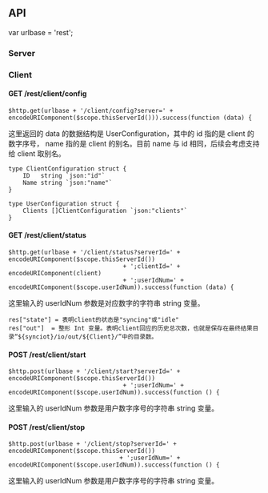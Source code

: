 ## API

var urlbase = 'rest';

### Server

### Client

#### GET /rest/client/config

    $http.get(urlbase + '/client/config?server=' + encodeURIComponent($scope.thisServerId())).success(function (data) {

这里返回的 data 的数据结构是 UserConfiguration，其中的 id 指的是 client 的数字序号， name 指的是 client 的别名。目前 name 与 id 相同，后续会考虑支持给 client 取别名。

    type ClientConfiguration struct {
        ID   string `json:"id"`
        Name string `json:"name"`
    }

    type UserConfiguration struct {
        Clients []ClientConfiguration `json:"clients"`
    }

#### GET /rest/client/status

    $http.get(urlbase + '/client/status?serverId=' + encodeURIComponent($scope.thisServerId())
                                    + ';clientId=' + encodeURIComponent(client)
                                    + ';userIdNum=' + encodeURIComponent($scope.userIdNum)).success(function (data) {

这里输入的 userIdNum 参数是对应数字的字符串 string 变量。

    res["state"] = 表明client的状态是"syncing"或"idle"
    res["out"]  = 整形 Int 变量。表明client回应的历史总次数，也就是保存在最终结果目录“${synciot}/io/out/${Client}/”中的目录数。

#### POST /rest/client/start

    $http.post(urlbase + '/client/start?serverId=' + encodeURIComponent($scope.thisServerId())
                                    + ';userIdNum=' + encodeURIComponent($scope.userIdNum)).success(function () {

这里输入的 userIdNum 参数是用户数字序号的字符串 string 变量。

#### POST /rest/client/stop

    $http.post(urlbase + '/client/stop?serverId=' + encodeURIComponent($scope.thisServerId())
                                   + ';userIdNum=' + encodeURIComponent($scope.userIdNum)).success(function () {

这里输入的 userIdNum 参数是用户数字序号的字符串 string 变量。
